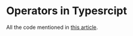 # Operators in Typesrcipt

All the code mentioned in [this article](https://github.com/Irtaza2009/code-examples/tree/operators-in-typescript/nodejs/operators-in-typescript).


